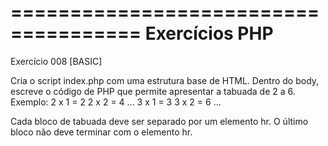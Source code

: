 =====================================
Exercícios PHP
=====================================
Exercício 008
[BASIC]

Cria o script index.php com uma estrutura base de HTML.
Dentro do body, escreve o código de PHP que permite apresentar
a tabuada de 2 a 6.
Exemplo:
2 x 1 = 2
2 x 2 = 4
...
3 x 1 = 3
3 x 2 = 6
...

Cada bloco de tabuada deve ser separado por um elemento hr.
O último bloco não deve terminar com o elemento hr.